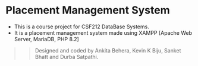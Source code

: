 # Placement Management System

* This is a course project for CSF212 DataBase Systems.
* It is a placement management system made using XAMPP [Apache Web Server, MariaDB, PHP 8.2]

>> Designed and coded by Ankita Behera, Kevin K Biju, Sanket Bhatt and Durba Satpathi.
